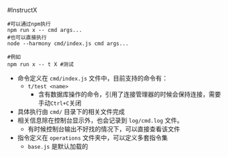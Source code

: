 #InstructX

```
#可以通过npm执行
npm run x -- cmd args...
#也可以直接执行
node --harmony cmd/index.js cmd args...

#例如
npm run x -- t X #测试
```

- 命令定义在 `cmd/index.js` 文件中，目前支持的命令有：
  - `t/test <name>`
    - 含有数据库操作的命令，引用了连接管理器的时候会保持连接，需要手动`Ctrl+C`关闭
- 具体执行由 `cmd/` 目录下的相关文件完成
- 相关信息除在控制台显示外，也会记录到 `log/cmd.log` 文件。
  - 有时候控制台输出不好找的情况下，可以直接查看该文件
- 指令定义在 `operations` 文件夹中，可以定义多套指令集
  - `base.js` 是默认加载的